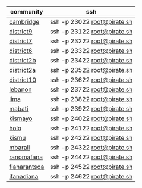 community|ssh
---|---
[cambridge](http://pirate.ole.org:23084/apps/_design/bell/MyApp/index.html)|ssh -p 23022 root@pirate.sh
[district9](http://pirate.ole.org:23184/apps/_design/bell/MyApp/index.html)|ssh -p 23122 root@pirate.sh
[district7](http://pirate.ole.org:23284/apps/_design/bell/MyApp/index.html)|ssh -p 23222 root@pirate.sh
[district6](http://pirate.ole.org:23384/apps/_design/bell/MyApp/index.html)|ssh -p 23322 root@pirate.sh
[district2b](http://pirate.ole.org:23484/apps/_design/bell/MyApp/index.html)|ssh -p 23422 root@pirate.sh
[district2a](http://pirate.ole.org:23584/apps/_design/bell/MyApp/index.html)|ssh -p 23522 root@pirate.sh
[district10](http://pirate.ole.org:23684/apps/_design/bell/MyApp/index.html)|ssh -p 23622 root@pirate.sh
[lebanon](http://pirate.ole.org:23784/apps/_design/bell/MyApp/index.html)|ssh -p 23722 root@pirate.sh
[lima](http://pirate.ole.org:23884/apps/_design/bell/MyApp/index.html)|ssh -p 23822 root@pirate.sh
[mabati](http://pirate.ole.org:23984/apps/_design/bell/MyApp/index.html)|ssh -p 23922 root@pirate.sh
[kismayo](http://pirate.ole.org:24084/apps/_design/bell/MyApp/index.html)|ssh -p 24022 root@pirate.sh
[holo](http://pirate.ole.org:24184/apps/_design/bell/MyApp/index.html)|ssh -p 24122 root@pirate.sh
[kismu](http://pirate.ole.org:24284/apps/_design/bell/MyApp/index.html)|ssh -p 24222 root@pirate.sh
[mbarali](http://pirate.ole.org:24384/apps/_design/bell/MyApp/index.html)|ssh -p 24322 root@pirate.sh
[ranomafana](http://pirate.ole.org:24484/apps/_design/bell/MyApp/index.html)|ssh -p 24422 root@pirate.sh
[fianarantsoa](http://pirate.ole.org:24584/apps/_design/bell/MyApp/index.html)|ssh -p 24522 root@pirate.sh
[ifanadiana](http://pirate.ole.org:24684/apps/_design/bell/MyApp/index.html)|ssh -p 24622 root@pirate.sh
